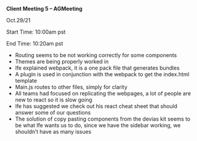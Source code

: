 ﻿**Client Meeting 5 – AGMeeting**

Oct.29/21

Start Time: 10:00am pst

End Time: 10:20am pst

- Routing seems to be not working correctly for some components
- Themes are being properly worked in
- Ife explained webpack, it is a one pack file that generates bundles
- A plugin is used in conjunction with the webpack to get the index.html template
- Main.js routes to other files, simply for clarity
- All teams had focused on replicating the webpages, a lot of people are new to react so it is slow going
- Ife has suggested we check out his react cheat sheet that should answer some of our questions
- The solution of copy pasting components from the devias kit seems to be what Ife wants us to do, since we have the sidebar working, we shouldn’t have as many issues
